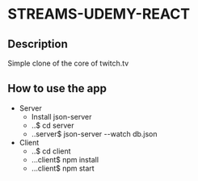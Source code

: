 # STREAMS-UDEMY-REACT

## Description

Simple clone of the core of twitch.tv

## How to use the app

* Server
    * Install json-server
    *  ..$ cd server
    * ..server$ json-server --watch db.json
* Client
    * ..$ cd client
    * ...client$ npm install
    * ...client$ npm start
    
